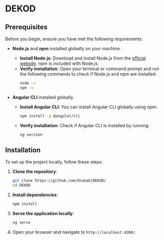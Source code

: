 # DEKOD
## Prerequisites

Before you begin, ensure you have met the following requirements:

- **Node.js** and **npm** installed globally on your machine.
    - **Install Node.js**: Download and install Node.js from the [official website](https://nodejs.org/). npm is included with Node.js.
    - **Verify installation**: Open your terminal or command prompt and run the following commands to check if Node.js and npm are installed:
        ```bash
        node -v
        npm -v
        ```

- **Angular CLI** installed globally.
    - **Install Angular CLI**: You can install Angular CLI globally using npm:
        ```bash
        npm install -g @angular/cli
        ```
    - **Verify installation**: Check if Angular CLI is installed by running:
        ```bash
        ng version
        ```

## Installation

To set up the project locally, follow these steps:

1. **Clone the repository**:
    ```bash
    git clone https://github.com/khubak/DEKOD/
    cd DEKOD
    ```

2. **Install dependencies**:
    ```bash
    npm install
    ```

3. **Serve the application locally**:
    ```bash
    ng serve
    ```

4. Open your browser and navigate to `http://localhost:4200/`.
